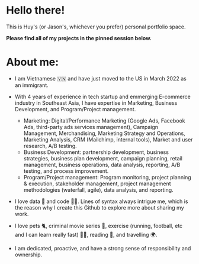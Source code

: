 # Hello there!

This is Huy's (or Jason's, whichever you prefer) personal portfolio space. 

**Please find all of my projects in the pinned session below.**

# About me: 

* I am Vietnamese 🇻🇳 and have just moved to the US in March 2022 as an immigrant.

* With 4 years of experience in tech startup and emmerging E-commerce industry in Southeast Asia, I have expertise in Marketing, Business Development, and Program/Project management.
    + Marketing: Digital/Performance Marketing (Google Ads, Facebook Ads, third-party ads services management), Campaign Management, Merchandising, Marketing Strategy and Operations, Marketing Analysis, CRM (Mailchimp, internal tools), Market and user research, A/B testing. 
    + Business Development: partnership development, business strategies, business plan development, campaign planning, retail management, business operations, data analysis, reporting, A/B testing, and process improvement.
    + Program/Project management: Program monitoring, project planning & execution, stakeholder management, project management methodologies (waterfall, agile), data analysis, and reporting. 
    
* I love data 🔢 and code 👨‍💻. Lines of syntax always intrigue me, which is the reason why I create this Github to explore more about sharing my work. 

* I love pets 🐈, criminal movie series 🦹, exercise (running, football, etc and I can learn really fast) 🏃‍♂️, reading 📔, and travelling 🌍.

* I am dedicated, proactive, and have a strong sense of responsibility and ownership. 
